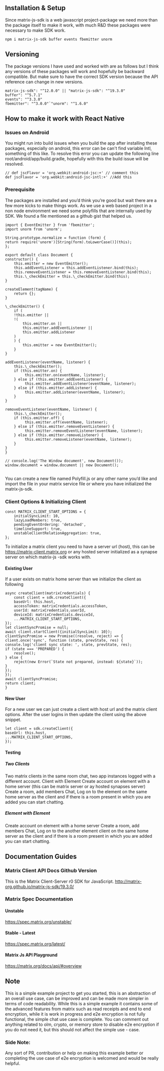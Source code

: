 ## Installation & Setup

Since matrix-js-sdk is a web javascript project-package we need more than the package itself to make it work, with much R&D these packages were necessary to make SDK work.

`npm i matrix-js-sdk buffer events fbemitter unorm`

## Versioning

The package versions I have used and worked with are as follows but I think any versions of these packages will work and hopefully be backward compatible. But make sure to have the correct SDK version because the API reference can change in new versions.

```
matrix-js-sdk": "^12.0.0" || "matrix-js-sdk": "^19.3.0"
buffer": "^5.7.1"
events": "^3.3.0"
fbemitter": "^3.0.0"`"unorm": "^1.6.0"
```

## How to make it work with React Native

### Issues on Android

You might run into build issues when you build the app after installing these packages, especially on android, this error can be can't find variable Intl, something of this like. To resolve this error you can update the following line root/android/app/build.gradle, hopefully with this the build issue will be resolved.

```
// def jscFlavor = 'org.webkit:android-jsc:+' // comment this
def jscFlavor = 'org.webkit:android-jsc-intl:+' //Add this
```

### Prerequisite

The packages are installed and you’d think you’re good but wait there are a few more kicks to make things work. As we use a web based project in a non node environment we need some polyfills that are internally used by SDK. We found a file mentioned as a github gist that helped us.

```
import { EventEmitter } from 'fbemitter';
import unorm from 'unorm';

String.prototype.normalize = function (form) {
return require('unorm')[String(form).toLowerCase()](this);
};

export default class Document {
constructor() {
    this.emitter = new EventEmitter();
    this.addEventListener = this.addEventListener.bind(this);
    this.removeEventListener = this.removeEventListener.bind(this);
    this.\_checkEmitter = this.\_checkEmitter.bind(this);
}

createElement(tagName) {
    return {};
}

\_checkEmitter() {
    if (
    !this.emitter ||
    !(
        this.emitter.on ||
        this.emitter.addEventListener ||
        this.emitter.addListener
    )
    ) {
        this.emitter = new EventEmitter();
    }
}

addEventListener(eventName, listener) {
    this.\_checkEmitter();
    if (this.emitter.on) {
         this.emitter.on(eventName, listener);
    } else if (this.emitter.addEventListener) {
         this.emitter.addEventListener(eventName, listener);
    } else if (this.emitter.addListener) {
         this.emitter.addListener(eventName, listener);
    }
}

removeEventListener(eventName, listener) {
    this.\_checkEmitter();
    if (this.emitter.off) {
         this.emitter.off(eventName, listener);
    } else if (this.emitter.removeEventListener) {
         this.emitter.removeEventListener(eventName, listener);
    } else if (this.emitter.removeListener) {
         this.emitter.removeListener(eventName, listener);
    }
}
}

// console.log('The Window document', new Document());
window.document = window.document || new Document();


```

You can create a new file named Polyfill.js or any other name you’d like and import the file in your matrix service file or where you have initialized the matrix-js-sdk.

### Client Options & Initializing Client

```
const MATRIX_CLIENT_START_OPTIONS = {
    initialSyncLimit: 10,
    lazyLoadMembers: true,
    pendingEventOrdering: 'detached',
    timelineSupport: true,
    unstableClientRelationAggregation: true,
};

```

To initialize a matrix client you need to have a server url (host), this can be https://matrix-client.matrix.org or any hosted server initialized as a synapse server on which matrix-js -sdk works with.

#### Existing User

If a user exists on matrix home server than we initialize the client as following

```
async createClient(matrixCredentials) {
    const client = sdk.createClient({
    baseUrl: this.host,
    accessToken: matrixCredentials.accessToken,
    userId: matrixCredentials.userId,
    deviceId: matrixCredentials.deviceId,
    ...MATRIX_CLIENT_START_OPTIONS,
});
let clientSyncPromise = null;
await client.startClient({initialSyncLimit: 10});
clientSyncPromise = new Promise((resolve, reject) => {
client.once('sync', function (state, prevState, res) {
console.log('client sync state: ', state, prevState, res);
if (state === 'PREPARED') {
    resolve();
} else {
    reject(new Error(`State not prepared, instead: ${state}`));
}
});
});
await clientSyncPromise;
return client;
}

```

#### New User

For a new user we can just create a client with host url and the matrix client options. After the user logins in then update the client using the above snippet.

```
let client = sdk.createClient({
baseUrl: this.host,
...MATRIX_CLIENT_START_OPTIONS,
});

```

#### Testing

##### Two Clients

Two matrix clients in the same room chat, two app instances logged with a different account.
Client with Element
Create account on element with a home server (this can be matrix server or ay hosted synapses server)
Create a room, add members
Chat, Log on to the element on the same home server as the client and if there is a room present in which you are added you can start chatting.

##### Element with Element

Create account on element with a home server
Create a room, add members
Chat, Log on to the another element client on the same home server as the client and if there is a room present in which you are added you can start chatting.

## Documentation Guides

### Matrix Client API Docs Github Version

This is the Matrix Client-Server r0 SDK for JavaScript. http://matrix-org.github.io/matrix-js-sdk/19.3.0/

### Matrix Spec Documentation

#### Unstable

https://spec.matrix.org/unstable/

#### Stable - Latest

https://spec.matrix.org/latest/

#### Matrix Js API Playground

https://matrix.org/docs/api/#overview

## Note

This is a simple example project to get you started, this is an abstraction of an overall use case, can be improved and can be made more simpler in terms of code readability. While this is a simple example it contains some of the advanced features from matrix such as read receipts and end to end encryption, while it is work in progress and e2e encryption is not fully functional, the simple chat use case is complete. You can comment out anything related to olm, crypto, or memory store to disable e2e encryption if you do not need it, but this should not affect the simple use - case.

### Side Note:

Any sort of PR, contribution or help on making this example better or completing the use case of e2e encryption is welcomed and would be really helpful.
